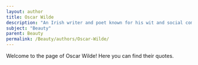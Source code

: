 ```yaml
---
layout: author
title: Oscar Wilde
description: "An Irish writer and poet known for his wit and social commentary, particularly in 'The Picture of Dorian Gray', exploring the relationship between beauty, morality, and aesthetics."
subject: "Beauty"
parent: Beauty
permalink: /Beauty/authors/Oscar-Wilde/
---
```


Welcome to the page of Oscar Wilde! Here you can find their quotes.
